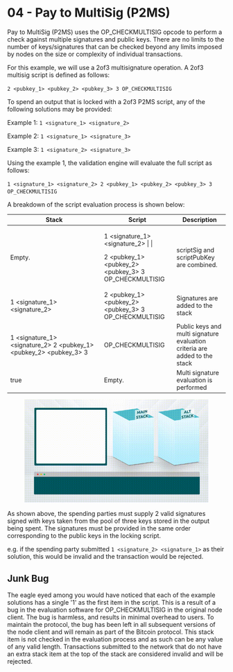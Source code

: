 # 04 - Pay to MultiSig (P2MS)

Pay to MultiSig (P2MS) uses the OP\_CHECKMULTISIG opcode to perform a check against multiple signatures and public keys. There are no limits to the number of keys/signatures that can be checked beyond any limits imposed by nodes on the size or complexity of individual transactions.&#x20;

For this example, we will use a 2of3 multisignature operation. A 2of3 multisig script is defined as follows:

`2 <pubkey_1> <pubkey_2> <pubkey_3> 3 OP_CHECKMULTISIG`

To spend an output that is locked with a 2of3 P2MS script, any of the following solutions may be provided:

Example 1: `1 <signature_1> <signature_2>`

Example 2: `1 <signature_1> <signature_3>`

Example 3: `1 <signature_2> <signature_3>`

Using the example 1, the validation engine will evaluate the full script as follows:

`1 <signature_1> <signature_2> 2 <pubkey_1> <pubkey_2> <pubkey_3> 3 OP_CHECKMULTISIG`

A breakdown of the script evaluation process is shown below:

<table><thead><tr><th width="202.33333333333331">Stack</th><th>Script</th><th>Description</th></tr></thead><tbody><tr><td>Empty.</td><td><p>1 &#x3C;signature_1> &#x3C;signature_2> | |</p><p>2 &#x3C;pubkey_1> &#x3C;pubkey_2> &#x3C;pubkey_3> 3 OP_CHECKMULTISIG</p></td><td>scriptSig and scriptPubKey are combined.</td></tr><tr><td>1 &#x3C;signature_1> &#x3C;signature_2> </td><td>2 &#x3C;pubkey_1> &#x3C;pubkey_2> &#x3C;pubkey_3> 3 OP_CHECKMULTISIG</td><td>Signatures are added to the stack</td></tr><tr><td>1 &#x3C;signature_1> &#x3C;signature_2> 2 &#x3C;pubkey_1> &#x3C;pubkey_2> &#x3C;pubkey_3> 3 </td><td>OP_CHECKMULTISIG</td><td>Public keys and multi signature evaluation criteria are added to the stack</td></tr><tr><td>true</td><td>Empty.</td><td>Multi signature evaluation is performed</td></tr></tbody></table>

<figure><img src="../.gitbook/assets/BSVA-BitcoinScript_Chapter4-Animation04.gif" alt=""><figcaption></figcaption></figure>

As shown above, the spending parties must supply 2 valid signatures signed with keys taken from the pool of three keys stored in the output being spent. The signatures must be provided in the same order corresponding to the public keys in the locking script.&#x20;

e.g. if the spending party submitted `1 <signature_2> <signature_1>` as their solution, this would be invalid and the transaction would be rejected.

## Junk Bug

The eagle eyed among you would have noticed that each of the example solutions has a single '1' as the first item in the script. This is a result of a bug in the evaluation software for OP\_CHECKMULTISIG in the original node client. The bug is harmless, and results in minimal overhead to users. To maintain the protocol, the bug has been left in all subsequent versions of the node client and will remain as part of the Bitcoin protocol. This stack item is not checked in the evaluation process and as such can be any value of any valid length. Transactions submitted to the network that do not have an extra stack item at the top of the stack are considered invalid and will be rejected.
